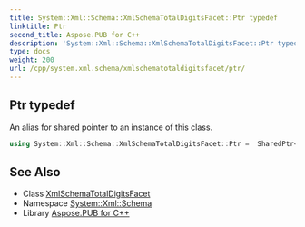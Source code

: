 ```yaml
---
title: System::Xml::Schema::XmlSchemaTotalDigitsFacet::Ptr typedef
linktitle: Ptr
second_title: Aspose.PUB for C++
description: 'System::Xml::Schema::XmlSchemaTotalDigitsFacet::Ptr typedef. An alias for shared pointer to an instance of this class in C++.'
type: docs
weight: 200
url: /cpp/system.xml.schema/xmlschematotaldigitsfacet/ptr/
---
```

## Ptr typedef


An alias for shared pointer to an instance of this class.

```cpp
using System::Xml::Schema::XmlSchemaTotalDigitsFacet::Ptr =  SharedPtr<XmlSchemaTotalDigitsFacet>
```

## See Also

* Class [XmlSchemaTotalDigitsFacet](../)
* Namespace [System::Xml::Schema](../../)
* Library [Aspose.PUB for C++](../../../)
